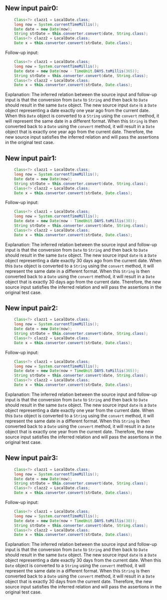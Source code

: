 ## New input pair0:
```java
    Class<?> clazz1 = LocalDate.class;
    long now = System.currentTimeMillis();
    Date date = new Date(now);
    String strDate = this.converter.convert(date, String.class);
    Class<?> clazz2 = LocalDate.class;
    Date x = this.converter.convert(strDate, Date.class);
```
Follow-up input:
```java
    Class<?> clazz1 = LocalDate.class;
    long now = System.currentTimeMillis();
    Date date = new Date(now - TimeUnit.DAYS.toMillis(365));
    String strDate = this.converter.convert(date, String.class);
    Class<?> clazz2 = LocalDate.class;
    Date x = this.converter.convert(strDate, Date.class);
```
Explanation: The inferred relation between the source input and follow-up input is that the conversion from `Date` to `String` and then back to `Date` should result in the same `Date` object. The new source input `date` is a `Date` object representing a date exactly one year ago from the current date. When this `Date` object is converted to a `String` using the `convert` method, it will represent the same date in a different format. When this `String` is then converted back to a `Date` using the `convert` method, it will result in a `Date` object that is exactly one year ago from the current date. Therefore, the new source input satisfies the inferred relation and will pass the assertions in the original test case.

## New input pair1:
```java
    Class<?> clazz1 = LocalDate.class;
    long now = System.currentTimeMillis();
    Date date = new Date(now);
    String strDate = this.converter.convert(date, String.class);
    Class<?> clazz2 = LocalDate.class;
    Date x = this.converter.convert(strDate, Date.class);
```
Follow-up input:
```java
    Class<?> clazz1 = LocalDate.class;
    long now = System.currentTimeMillis();
    Date date = new Date(now - TimeUnit.DAYS.toMillis(30));
    String strDate = this.converter.convert(date, String.class);
    Class<?> clazz2 = LocalDate.class;
    Date x = this.converter.convert(strDate, Date.class);
```
Explanation: The inferred relation between the source input and follow-up input is that the conversion from `Date` to `String` and then back to `Date` should result in the same `Date` object. The new source input `date` is a `Date` object representing a date exactly 30 days ago from the current date. When this `Date` object is converted to a `String` using the `convert` method, it will represent the same date in a different format. When this `String` is then converted back to a `Date` using the `convert` method, it will result in a `Date` object that is exactly 30 days ago from the current date. Therefore, the new source input satisfies the inferred relation and will pass the assertions in the original test case.

## New input pair2:
```java
    Class<?> clazz1 = LocalDate.class;
    long now = System.currentTimeMillis();
    Date date = new Date(now);
    String strDate = this.converter.convert(date, String.class);
    Class<?> clazz2 = LocalDate.class;
    Date x = this.converter.convert(strDate, Date.class);
```
Follow-up input:
```java
    Class<?> clazz1 = LocalDate.class;
    long now = System.currentTimeMillis();
    Date date = new Date(now + TimeUnit.DAYS.toMillis(365));
    String strDate = this.converter.convert(date, String.class);
    Class<?> clazz2 = LocalDate.class;
    Date x = this.converter.convert(strDate, Date.class);
```
Explanation: The inferred relation between the source input and follow-up input is that the conversion from `Date` to `String` and then back to `Date` should result in the same `Date` object. The new source input `date` is a `Date` object representing a date exactly one year from the current date. When this `Date` object is converted to a `String` using the `convert` method, it will represent the same date in a different format. When this `String` is then converted back to a `Date` using the `convert` method, it will result in a `Date` object that is exactly one year from the current date. Therefore, the new source input satisfies the inferred relation and will pass the assertions in the original test case.

## New input pair3:
```java
    Class<?> clazz1 = LocalDate.class;
    long now = System.currentTimeMillis();
    Date date = new Date(now);
    String strDate = this.converter.convert(date, String.class);
    Class<?> clazz2 = LocalDate.class;
    Date x = this.converter.convert(strDate, Date.class);
```
Follow-up input:
```java
    Class<?> clazz1 = LocalDate.class;
    long now = System.currentTimeMillis();
    Date date = new Date(now + TimeUnit.DAYS.toMillis(30));
    String strDate = this.converter.convert(date, String.class);
    Class<?> clazz2 = LocalDate.class;
    Date x = this.converter.convert(strDate, Date.class);
```
Explanation: The inferred relation between the source input and follow-up input is that the conversion from `Date` to `String` and then back to `Date` should result in the same `Date` object. The new source input `date` is a `Date` object representing a date exactly 30 days from the current date. When this `Date` object is converted to a `String` using the `convert` method, it will represent the same date in a different format. When this `String` is then converted back to a `Date` using the `convert` method, it will result in a `Date` object that is exactly 30 days from the current date. Therefore, the new source input satisfies the inferred relation and will pass the assertions in the original test case.
